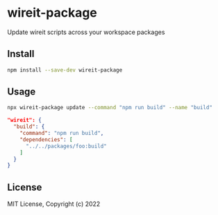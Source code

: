 # wireit-package

Update wireit scripts across your workspace packages

## Install

```sh
npm install --save-dev wireit-package
```

## Usage

```sh
npx wireit-package update --command "npm run build" --name "build"
```

```json
"wireit": {
  "build": {
    "command": "npm run build",
    "dependencies": [
      "../../packages/foo:build"
    ]
  }
}
```

## License

MIT License, Copyright (c) 2022
